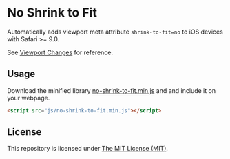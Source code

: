 # No Shrink to Fit

Automatically adds viewport meta attribute ```shrink-to-fit=no``` to iOS devices with Safari >= 9.0.

See [Viewport Changes](https://developer.apple.com/library/ios/releasenotes/General/WhatsNewInSafari/Articles/Safari_9_1.html#//apple_ref/doc/uid/TP40014305-CH10-SW6) for reference.

## Usage

Download the minified library [no-shrink-to-fit.min.js](https://github.com/tditlu/no-shrink-to-fit/blob/master/js/no-shrink-to-fit.min.js) and and include it on your webpage.

```html
<script src="js/no-shrink-to-fit.min.js"></script>
```

## License

This repository is licensed under [The MIT License (MIT)](LICENSE).
